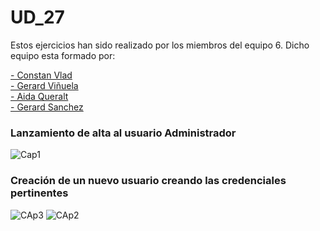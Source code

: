 # UD_27
Estos ejercicios han sido realizado por los miembros del equipo 6. Dicho equipo esta formado por:

[- Constan Vlad](https://github.com/ConstanHin)<br>
[- Gerard Viñuela](https://github.com/gerardviru)<br>
[- Aida Queralt](https://github.com/aidaq27)<br>
[- Gerard Sanchez](https://github.com/gerardsanchezv)<br>

### Lanzamiento de alta al usuario Administrador
![Cap1](https://user-images.githubusercontent.com/103039385/170312625-3e2e4fb3-d384-4c4e-bf4f-b85756b01ecc.PNG)
### Creación de un nuevo usuario creando las credenciales pertinentes 
![CAp3](https://user-images.githubusercontent.com/103039385/170312798-14887bb4-7080-4dd3-ad30-4793cbcc3977.PNG)
![CAp2](https://user-images.githubusercontent.com/103039385/170312863-00c02801-34d4-44fa-acca-b0252117d883.PNG)
